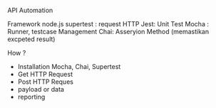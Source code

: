 API Automation

Framework
node.js
supertest : request HTTP
Jest: Unit Test
Mocha : Runner, testcase Management
Chai: Asseryion Method (memastikan excpeted result)

How ?
- Installation Mocha, Chai, Supertest
- Get HTTP Request
- Post HTTP Reques
- payload or data
- reporting
